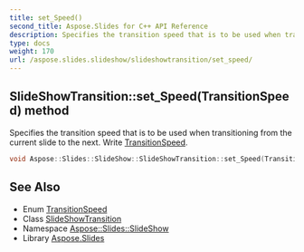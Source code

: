 ```yaml
---
title: set_Speed()
second_title: Aspose.Slides for C++ API Reference
description: Specifies the transition speed that is to be used when transitioning from the current slide to the next. Write TransitionSpeed.
type: docs
weight: 170
url: /aspose.slides.slideshow/slideshowtransition/set_speed/
---
```

## SlideShowTransition::set_Speed(TransitionSpeed) method


Specifies the transition speed that is to be used when transitioning from the current slide to the next. Write [TransitionSpeed](../../transitionspeed/).

```cpp
void Aspose::Slides::SlideShow::SlideShowTransition::set_Speed(TransitionSpeed value) override
```

## See Also

* Enum [TransitionSpeed](../../transitionspeed/)
* Class [SlideShowTransition](../)
* Namespace [Aspose::Slides::SlideShow](../../)
* Library [Aspose.Slides](../../../)